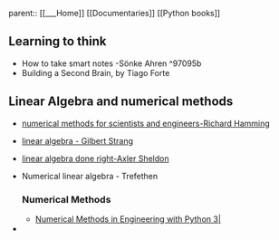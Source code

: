 parent:: [[___Home]]
[[Documentaries]]
[[Python books]]

## Learning to think

- How to take smart notes -Sönke Ahren 
 ^97095b
- Building a Second Brain, by Tiago Forte

## Linear Algebra and numerical methods
- [numerical methods for scientists and engineers-Richard Hamming](https://en.m.wikipedia.org/wiki/Richard_Hamming)
- [linear algebra - Gilbert Strang](https://scicomp.stackexchange.com/questions/1040/which-linear-algebra-texts-should-i-read-before-learning-numerical-linear-algebr)
- [linear algebra done right-Axler Sheldon](https://scicomp.stackexchange.com/questions/1040/which-linear-algebra-texts-should-i-read-before-learning-numerical-linear-algebr)
- Numerical linear algebra - Trefethen

	### Numerical Methods
	- [Numerical Methods in Engineering with Python 3|](https://books.google.co.jp/books/about/Numerical_Methods_in_Engineering_with_Py.html?id=aJkXoxxoCoUC&redir_esc=y)

-
